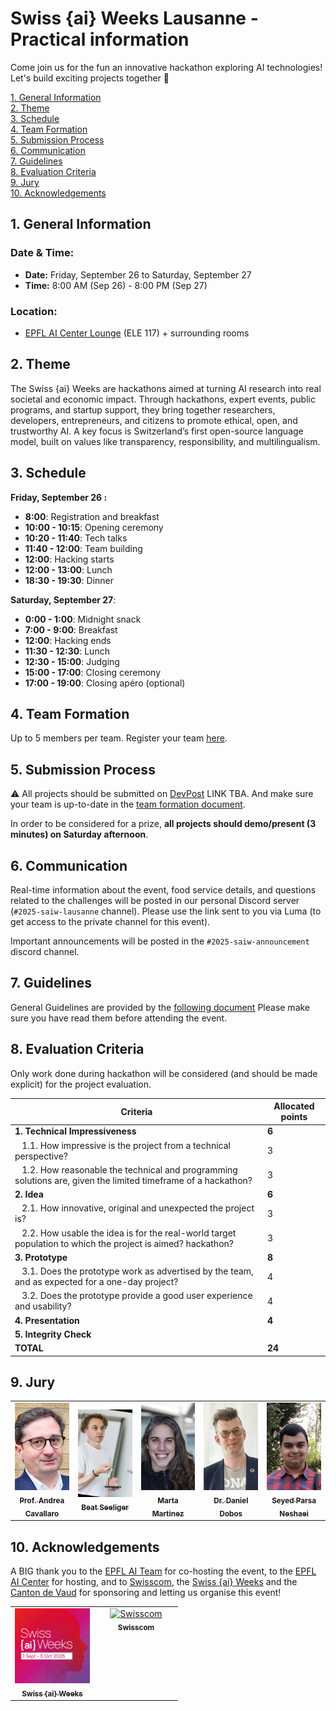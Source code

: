 # Swiss {ai} Weeks Lausanne - Practical information

Come join us for the fun an innovative hackathon exploring AI technologies! Let's build exciting projects together 🎉

[1. General Information](#1-general-information)  
[2. Theme](#2-theme)  
[3. Schedule](#3-schedule)  
[4. Team Formation](#4-team-formation)  
[5. Submission Process](#5-submission-process)  
[6. Communication](#6-communication)  
[7. Guidelines](#7-guidelines)  
[8. Evaluation Criteria](#8-evaluation-criteria)  
[9. Jury](#9-jury)  
[10. Acknowledgements](#10-acknowledgements)

## 1. General Information

### **Date & Time:**

- **Date:** Friday, September 26 to Saturday, September 27
- **Time:** 8:00 AM (Sep 26) - 8:00 PM (Sep 27)

### **Location:**

- [EPFL AI Center Lounge](https://plan.epfl.ch/?room==ELE%20117) (ELE 117) + surrounding rooms

## 2. Theme

The Swiss {ai} Weeks are hackathons aimed at turning AI research into real societal and economic impact. Through hackathons, expert events, public programs, and startup support, they bring together researchers, developers, entrepreneurs, and citizens to promote ethical, open, and trustworthy AI. A key focus is Switzerland’s first open-source language model, built on values like transparency, responsibility, and multilingualism.

## 3. Schedule

**Friday, September 26 :**

- **8:00**: Registration and breakfast
- **10:00 - 10:15**: Opening ceremony
- **10:20 - 11:40**: Tech talks
- **11:40 - 12:00**: Team building
- **12:00**: Hacking starts
- **12:00 - 13:00**: Lunch
- **18:30 - 19:30**: Dinner

**Saturday, September 27**:

- **0:00 - 1:00**: Midnight snack
- **7:00 - 9:00**: Breakfast
- **12:00**: Hacking ends
- **11:30 - 12:30**: Lunch
- **12:30 - 15:00**: Judging
- **15:00 - 17:00**: Closing ceremony
- **17:00 - 19:00**: Closing apéro (optional)

## 4. Team Formation

Up to 5 members per team. Register your team [here](https://docs.google.com/spreadsheets/d/1WReOKpRpRoAy1omIYhKk0Jx6MZCWK9rJo9Mws4yhp7s/edit?usp=sharing).

## 5. Submission Process

⚠️ All projects should be submitted on [DevPost]() LINK TBA.
And make sure your team is up-to-date in the [team formation document](https://docs.google.com/spreadsheets/d/1WReOKpRpRoAy1omIYhKk0Jx6MZCWK9rJo9Mws4yhp7s/edit?usp=sharing).

In order to be considered for a prize, **all projects should demo/present (3 minutes) on Saturday afternoon**.

## 6. Communication

Real-time information about the event, food service details, and questions related to the challenges will be posted in our personal Discord server (`#2025-saiw-lausanne` channel). Please use the link sent to you via Luma (to get access to the private channel for this event).

Important announcements will be posted in the `#2025-saiw-announcement` discord channel.

## 7. Guidelines

General Guidelines are provided by the [following document](https://shorturl.at/h78NZ) Please make sure you have read them before attending the event.

## 8. Evaluation Criteria

Only work done during hackathon will be considered (and should be made explicit) for the project evaluation.

| Criteria                                                                                                                  | Allocated points |
| ------------------------------------------------------------------------------------------------------------------------- | ---------------- |
| **1. Technical Impressiveness**                                                                                           | **6**            |
| &nbsp;&nbsp; 1.1. How impressive is the project from a technical perspective?                                             | 3                |
| &nbsp;&nbsp; 1.2. How reasonable the technical and programming solutions are, given the limited timeframe of a hackathon? | 3                |
| **2. Idea**                                                                                                               | **6**            |
| &nbsp;&nbsp; 2.1. How innovative, original and unexpected the project is?                                                 | 3                |
| &nbsp;&nbsp; 2.2. How usable the idea is for the real-world target population to which the project is aimed? hackathon?   | 3                |
| **3. Prototype**                                                                                                          | **8**            |
| &nbsp;&nbsp; 3.1. Does the prototype work as advertised by the team, and as expected for a one-day project?               | 4                |
| &nbsp;&nbsp; 3.2. Does the prototype provide a good user experience and usability?                                        | 4                |
| **4. Presentation**                                                                                                       | **4**            |
| **5. Integrity Check**                                                                                                    |                  |
| **TOTAL**                                                                                                                 | **24**           |

## 9. Jury

<table align="center">
  <tr>
    <td align="center" width="20%">
      <a href="https://people.epfl.ch/andrea.cavallaro">
        <img src="./photos/Andrea_Cavallaro.jpg" width="140" height="140" style="object-fit:cover;" alt="Prof. Andrea Cavallaro"/>
        <br/>
        <sub><b>Prof. Andrea Cavallaro</b></sub>
      </a>
    </td>
    <td align="center" width="20%">
      <a href="https://zurich.impacthub.ch/en/community/beat-seeliger/">
        <img src="./photos/Beat_Seeliger.jpg" width="140" height="140" style="object-fit:cover;" alt="Beat Seeliger"/>
        <br/>
        <sub><b>Beat Seeliger</b></sub>
      </a>
    </td>
    <td align="center" width="20%">
      <a href="https://www.open-systems.com/leadership/marta-martinez/">
        <img src="./photos/Marta_Martinez.jpg" width="140" height="140" style="object-fit:cover;" alt="Marta Martinez"/>
        <br/>
        <sub><b>Marta Martinez</b></sub>
      </a>
    </td>
    <td align="center" width="20%">
      <a href="https://www.linkedin.com/in/danieldobos/">
        <img src="./photos/Daniel_Dobos.jpg" width="140" height="140" style="object-fit:cover;" alt="Dr. Daniel Dobos"/>
        <br/>
        <sub><b>Dr. Daniel Dobos</b></sub>
      </a>
    </td>
    <td align="center" width="20%">
      <a href="https://people.epfl.ch/seyed.neshaei">
        <img src="./photos/Seyed Parsa Neshaei.jpg" width="140" height="140" style="object-fit:cover;" alt="Seyed Parsa Neshaei"/>
        <br/>
        <sub><b>Seyed Parsa Neshaei</b></sub>
      </a>
    </td>
  </tr>
</table>

## 10. Acknowledgements

A BIG thank you to the [EPFL AI Team](https://epflaiteam.ch) for co-hosting the event, to the [EPFL AI Center](https://ai.epfl.ch/) for hosting, and to [Swisscom](https://www.swisscom.ch), the [Swiss {ai} Weeks](https://swiss-ai-weeks.ch/) and the [Canton de Vaud](https://vd.ch) for sponsoring and letting us organise this event!

<table align="center">
  <tr>
    <td align="center" valign="top" width="50%">
      <a href="https://swiss-ai-weeks.ch/">
        <img src="photos/SaW.png" alt="Swiss {ai} Weeks" width="120px">
        <br>
        <sub><b>Swiss {ai} Weeks</b></sub>
      </a>
    </td>
    <td align="center" valign="top" width="50%">
      <a href="https://www.swisscom.ch">
        <img src="photos/Swisscom.png" alt="Swisscom" width="120px">
        <br>
        <sub><b>Swisscom</b></sub>
      </a>
    </td>
  </tr>
</table>
